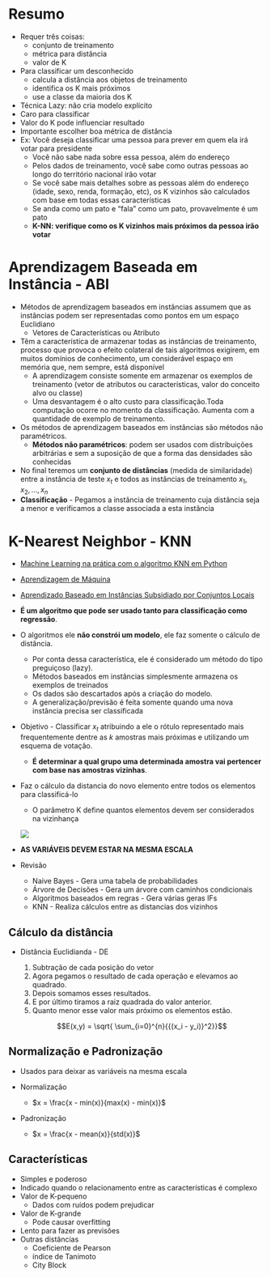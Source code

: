 # Resumo

- Requer três coisas:
    - conjunto de treinamento
    - métrica para distância
    - valor de K
- Para classificar um desconhecido
    - calcula a distância aos objetos de treinamento
    - identifica os K mais próximos
    - use a classe da maioria dos K
- Técnica Lazy: não cria modelo explícito
- Caro para classificar
- Valor do K pode influenciar resultado
- Importante escolher boa métrica de distância
- Ex: Você deseja classificar uma pessoa para prever em quem ela irá votar para presidente
    - Você não sabe nada sobre essa pessoa, além do endereço
    - Pelos dados de treinamento, você sabe como outras pessoas ao longo do território nacional irão votar
    - Se você sabe mais detalhes sobre as pessoas além do endereço (idade, sexo, renda, formação, etc), os K vizinhos são calculados com base em todas essas características
    - Se anda como um pato e “fala” como um pato, provavelmente é um pato
    - **K-NN: verifique como os K vizinhos mais próximos da pessoa irão votar**

# Aprendizagem Baseada em Instância - ABI

- Métodos de aprendizagem baseados em instâncias assumem que as instâncias podem ser representadas como pontos em um espaço Euclidiano
    - Vetores de Características ou Atributo
- Têm  a  característica  de armazenar todas as instâncias de treinamento, processo que provoca o efeito colateral de tais algoritmos exigirem, em muitos domínios de conhecimento, um considerável espaço em  memória  que,  nem  sempre,  está  disponível
    - A aprendizagem consiste somente em armazenar os exemplos de treinamento (vetor de atributos ou características, valor do conceito alvo ou classe)
    - Uma desvantagem é o alto custo para classificação.Toda computação ocorre no momento da classificação. Aumenta com a quantidade de exemplo de treinamento. 
- Os métodos de aprendizagem baseados em instâncias são métodos não paramétricos.
    - **Métodos não paramétricos**: podem ser usados com distribuições arbitrárias e sem a suposição de que a forma das densidades são conhecidas
- No final teremos um **conjunto de distâncias** (medida de similaridade) entre a instância de teste $x_t$ e todos as instâncias de treinamento $x_1, x_2, . . ., x_n$
- **Classificação** - Pegamos a instância de treinamento cuja distância seja a menor e verificamos a classe associada a esta instância

# K-Nearest Neighbor - KNN 


- [Machine Learning na prática com o algoritmo KNN em Python](https://minerandodados.com.br/machine-learning-na-pratica-knn-python/)
- [Aprendizagem de Máquina](http://www.ppgia.pucpr.br/~alekoe/AM/2012/6-kNN-AM-2012.pdf)
- [Aprendizado Baseado em Instâncias Subsidiado por Conjuntos Locais](https://www.cc.faccamp.br/Dissertacoes/SandroVieiraGoncalves.pdf)
- **É um algoritmo que pode ser usado tanto para classificação como regressão**. 
- O algoritmos ele **não constrói um modelo**, ele faz somente o cálculo de distância.
    - Por conta dessa característica, ele é considerado um método do tipo preguiçoso (lazy).
    - Métodos baseados em instâncias simplesmente armazena os exemplos de treinados
    -  Os dados são descartados após a criação do modelo.
    - A generalização/previsão é feita somente quando uma nova instância precisa ser classificada
- Objetivo - Classificar $x_t$ atribuindo a ele o rótulo representado mais frequentemente dentre as $k$ amostras mais próximas e utilizando um esquema de votação.
    - **É determinar a qual grupo uma determinada amostra vai pertencer com base nas amostras vizinhas**. 
- Faz o cálculo da distancia do novo elemento entre todos os elementos para classificá-lo
    - O parâmetro K define quantos elementos devem ser considerados na vizinhança
    
  ![](figuras/KNN.png)
  
- **AS VARIÁVEIS DEVEM ESTAR NA MESMA ESCALA**
- Revisão
    - Naive Bayes - Gera uma tabela de probabilidades
    - Árvore de Decisões - Gera um árvore com caminhos condicionais
    - Algoritmos baseados em regras - Gera várias geras IFs
    - KNN - Realiza cálculos entre as distancias dos vizinhos
    
## Cálculo da distância

- Distância Euclidianda - DE
    1. Subtração de cada posição do vetor
    2. Agora pegamos o resultado de cada operação e elevamos ao quadrado.
    3. Depois somamos esses resultados.
    4. E por último tiramos a raiz quadrada do valor anterior.
    5. Quanto menor esse valor mais próximo os elementos estão.
    
    $$E(x,y) = \sqrt{ \sum_{i=0}^{n}{{(x_i - y_i)}^2}}$$
    
## Normalização e Padronização

- Usados para deixar as variáveis na mesma escala

- Normalização 
    - $x = \frac{x - min(x)}{max(x) - min(x)}$
- Padronização
    - $x = \frac{x - mean(x)}{std(x)}$
    
## Características

- Simples e poderoso
- Indicado quando o relacionamento entre as características é complexo
- Valor de K-pequeno
    - Dados com ruídos podem prejudicar
- Valor de K-grande
    - Pode causar overfitting
- Lento para fazer as previsões
- Outras distâncias
    - Coeficiente de Pearson
    - índice de Tanimoto
    - City Block
